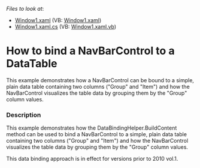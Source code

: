 <!-- default file list -->
*Files to look at*:

* [Window1.xaml](./CS/DataBinding_DataTable/Window1.xaml) (VB: [Window1.xaml](./VB/DataBinding_DataTable/Window1.xaml))
* [Window1.xaml.cs](./CS/DataBinding_DataTable/Window1.xaml.cs) (VB: [Window1.xaml.vb](./VB/DataBinding_DataTable/Window1.xaml.vb))
<!-- default file list end -->
# How to bind a NavBarControl to a DataTable


<p>This example demonstrates how a NavBarControl can be bound to a simple, plain data table containing two columns ("Group" and "Item") and how the NavBarControl visualizes the table data by grouping them by the "Group" column values.</p>


<h3>Description</h3>

<p>This example demonstrates how the DataBindingHelper.BuildContent method can be used to bind a NavBarControl to a simple, plain data table containing two columns (&quot;Group&quot; and &quot;Item&quot;) and how the NavBarControl visualizes the table data by grouping them by the &quot;Group&quot; column values.</p><p>This data binding approach is in effect for versions prior to 2010 vol.1.</p>

<br/>


